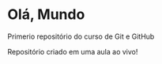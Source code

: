 # Olá, Mundo
 Primerio repositório do curso de Git e GitHub

Repositório criado em uma aula ao vivo!